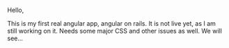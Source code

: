 Hello,

This is my first real angular app, angular on rails. It is not live yet, as I am still working on it. Needs some major CSS and other issues as well. We will see...
